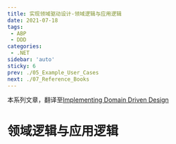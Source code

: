 ```yaml
---
title: 实现领域驱动设计-领域逻辑与应用逻辑
date: 2021-07-18
tags:
 - ABP
 - DDD
categories:
 - .NET
sidebar: 'auto'
sticky: 6
prev: ./05_Example_User_Cases
next: ./07_Reference_Books
---
```


本系列文章，翻译至[Implementing Domain Driven Design](https://abp.io/books/implementing-domain-driven-design)
<!-- more -->

# 领域逻辑与应用逻辑

